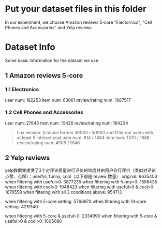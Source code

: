 # Put your dataset files in this folder
In our experiment, we choose Amazon reviews 5-core "Electornics", "Cell Phones and Accessories" and Yelp reviews.

# Dataset Info
Some basic Information for the dataset we use.
## 1 Amazon reviews 5-core
### 1.1 Electronics
user num: 192253
item num: 63001
review/rating num: 1687517 
### 1.2 Cell Phones and Accessories
user num: 27845
item num: 10429
review/rating num: 194204 

> tiny version: (choose former 30000 / 50000 and filter out users with at least 5 interactions)
> user num: 814 / 1484
> item num: 1370 / 1988
> review/rating num: 4909 / 9146 

## 2 Yelp reviews
yelp数据集提供了3个对评论质量进行评价的维度并由用户自行评价（类似对评论点赞、点踩）：userful, funny, cool（以下都是 review 数量）
original: 8635403 
when filtering with useful>0: 3877235
when filtering with funny>0: 1596435
when filtering with cool>0: 1948423
when filtering with useful>0 & cool>0: 1679558
when filtering with all 3 conditions above: 954713

when filtering with 5-core setting: 5766970
when filtering with 10-core setting: 4219140

when filtering with 5-core & useful>0: 2334990
when filtering with 5-core & useful>0 & cool>0: 1005090